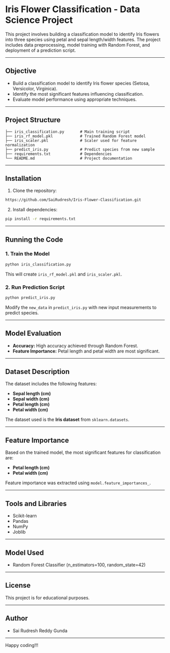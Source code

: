 # Iris Flower Classification - Data Science Project

This project involves building a classification model to identify Iris flowers into three species using petal and sepal length/width features. The project includes data preprocessing, model training with Random Forest, and deployment of a prediction script.

---

## Objective
- Build a classification model to identify Iris flower species (Setosa, Versicolor, Virginica).
- Identify the most significant features influencing classification.
- Evaluate model performance using appropriate techniques.

---

## Project Structure
```
├── iris_classification.py       # Main training script
├── iris_rf_model.pkl            # Trained Random Forest model
├── iris_scaler.pkl              # Scaler used for feature normalization
├── predict_iris.py              # Predict species from new sample
├── requirements.txt             # Dependencies
└── README.md                    # Project documentation
```
---

## Installation
1. Clone the repository:
```bash
https://github.com/SaiRudresh/Iris-Flower-Classification.git
```

2. Install dependencies:
```bash
pip install -r requirements.txt
```
---

## Running the Code
### 1. Train the Model
```bash
python iris_classification.py
```
This will create `iris_rf_model.pkl` and `iris_scaler.pkl`.

### 2. Run Prediction Script
```bash
python predict_iris.py
```
Modify the `new_data` in `predict_iris.py` with new input measurements to predict species.

--- 

## Model Evaluation
- **Accuracy:** High accuracy achieved through Random Forest.
- **Feature Importance:** Petal length and petal width are most significant.

---

## Dataset Description
The dataset includes the following features:
- **Sepal length (cm)**
- **Sepal width (cm)**
- **Petal length (cm)**
- **Petal width (cm)**

The dataset used is the **Iris dataset** from `sklearn.datasets`.

---

## Feature Importance
Based on the trained model, the most significant features for classification are:
- **Petal length (cm)**
- **Petal width (cm)**

Feature importance was extracted using `model.feature_importances_`.

---



## Tools and Libraries
- Scikit-learn
- Pandas
- NumPy
- Joblib

---

## Model Used
- Random Forest Classifier (n_estimators=100, random_state=42)

---
## License
This project is for educational purposes.

---

## Author
- Sai Rudresh Reddy Gunda

---
Happy coding!!!

